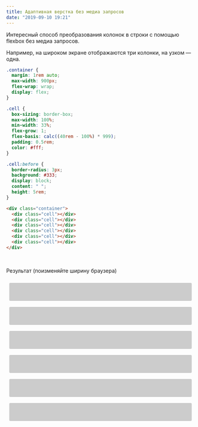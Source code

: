 ```yaml
---
title: Адаптивная верстка без медиа запросов
date: "2019-09-10 19:21"
---
```


Интересный способ преобразования колонок в строки с помощью flexbox без медиа запросов.

Например, на широком экране отображаются три колонки, на узком — одна.

```css
.container {
  margin: 1rem auto;
  max-width: 900px;
  flex-wrap: wrap;
  display: flex;
}

.cell {
  box-sizing: border-box;
  max-width: 100%;
  min-width: 33%;
  flex-grow: 1;
  flex-basis: calc((40rem - 100%) * 999);
  padding: 0.5rem;
  color: #fff;
}

.cell:before {
  border-radius: 3px;
  background: #333;
  display: block;
  content: " ";
  height: 5rem;
}
```

```html
<div class="container">
  <div class="cell"></div>
  <div class="cell"></div>
  <div class="cell"></div>
  <div class="cell"></div>
  <div class="cell"></div>
  <div class="cell"></div>
</div>
```

<br />

Результат (поизменяйте ширину браузера)

<style>
.container {
  max-width: 900px;
  flex-wrap: wrap;
  margin: 1rem 0;
  display: flex;
}

.cell {
  box-sizing: border-box;
  max-width: 100%;
  min-width: 33%;
  flex-grow: 1;
  flex-basis: calc((40rem - 100%) * 999);
  padding: 0.5rem;
  color: #fff;
}

.cell:before {
  border-radius: 3px;
  background: #ccc;
  display: block;
  content: " ";
  height: 3rem;
}
</style>

<div class="container">
  <div class="cell"></div>
  <div class="cell"></div>
  <div class="cell"></div>
  <div class="cell"></div>
  <div class="cell"></div>
  <div class="cell"></div>
</div>

